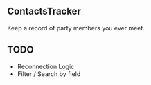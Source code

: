 ## ContactsTracker
Keep a record of party members you ever meet.

## TODO
- Reconnection Logic
- Filter / Search by field